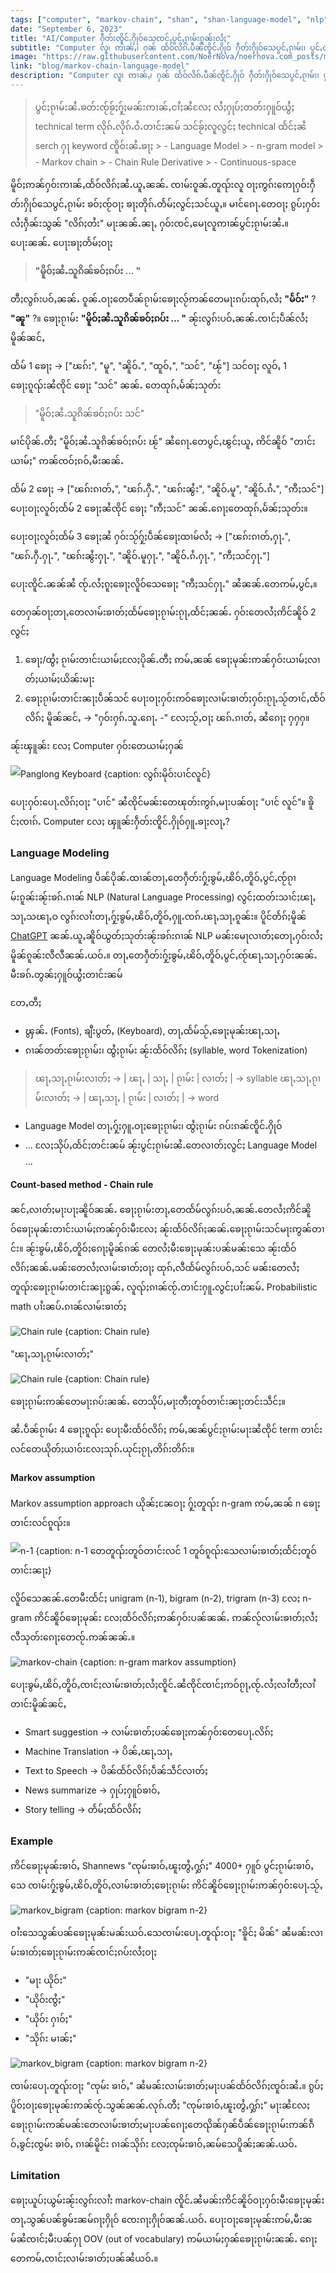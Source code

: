 ```yaml
---
tags: ["computer", "markov-chain", "shan", "shan-language-model", "nlp"]
date: "September 6, 2023"
title: "AI/Computer ႁဵတ်းၸိူင်ႉႁိုဝ်သေၸင်ႇပွင်ႇၵႂၢမ်းၵူၼ်းလႆႈ"
subtitle: "Computer လူ၊ ဢၢၼ်ႇ၊ ႁၼ် ထႅဝ်လိၵ်ႉပဵၼ်ၸိူင်ႉႁိုဝ် ႁဵတ်းႁိုဝ်သေပွင်ႇၵႂၢမ်း၊ ပွင်ႇထႅဝ်လိၵ်ႈၵူၼ်းလႆႈ"
image: "https://raw.githubusercontent.com/NoerNova/noernova.com_posts/main/blog/assets/markov-chain-language-model/Screenshot_2566-09-06_at_23.03.24.png"
link: "blog/markov-chain-language-model"
description: "Computer လူ၊ ဢၢၼ်ႇ၊ ႁၼ် ထႅဝ်လိၵ်ႉပဵၼ်ၸိူင်ႉႁိုဝ် ႁဵတ်းႁိုဝ်သေပွင်ႇၵႂၢမ်း၊ ပွင်ႇထႅဝ်လိၵ်ႈၵူၼ်းလႆႈ"
---
```


> ပွင်ႈၵႂၢမ်းၼႆႉၶတ်းၸႂ်ၶႂ်ႈႁႂ်ႈမၼ်းဢၢၼ်ႇငၢႆႈၼႆလႄႈ လႆႈႁုပ်ႈတတ်းႁူဝ်ယွႆႈ technical term လိုၵ်ႉလိုၵ်ႉဝႆႉတၢင်းၼမ် သင်ၶႂ်ႈလူလွင်ႈ technical ထႅင်ႈၼႆ serch ႁႃ keyword ၸိူဝ်းၼႆႉၶႃႈ
    > - Language Model
    > - n-gram model
    > - Markov chain
    > - Chain Rule Derivative
    > - Continuous-space

မိူဝ်ႈဢၼ်ႁဝ်းဢၢၼ်ႇထႅဝ်လိၵ်ႈၼႆႉယူႇၼၼ်ႉ ၸၢမ်းဝူၼ်ႉတူၺ်းလူ ဝႃႈဢွၵ်းဢေႃႁဝ်းႁဵတ်းႁိုဝ်သေပွင်ႇၵႂၢမ်း ၶဝ်ႈၸႂ်ဝႃႈ ၶႃႈတိုၵ်ႉတႅမ်ႈလွင်ႈသင်ယူႇ။
မၢင်ၵေႃႉတေဝႃႈ ၵွပ်ႈႁဝ်းလႆႈႁဵၼ်းသွၼ် "လိၵ်ႈတႆး" မႃးၼၼ်ႉၼႃႇ ႁဝ်းၸင်ႇမေႃလူဢၢၼ်ပွင်ႈၵႂၢမ်းၼႆႉ။
ပေႃးၼၼ်ႉ ပေႃးၶႃႈတႅမ်ႈဝႃႈ

> **"မိူဝ်ႈၼႆႉသူၵိၼ်ၶဝ်ႈၵပ်း ... "**

တီႈလွၵ်းပဝ်ႇၼၼ်ႉ ဝူၼ်ႉဝႃႈတေပဵၼ်ၵႂၢမ်းၶေႃႈလႂ်ဢၼ်တေမႃးၵပ်းထုၵ်ႇလႆႈ **"မႅဝ်း"** ? **"ၼူ"** ?။
ၶေႃႈၵႂၢမ်း **"မိူဝ်ႈၼႆႉသူၵိၼ်ၶဝ်ႈၵပ်း ... "** ၼႂ်းလွၵ်းပဝ်ႇၼၼ်ႉၸၢင်ႈပဵၼ်လႆႈမိူၼ်ၼင်ႇ

ထႅမ် 1 ၶေႃႈ -> ["ၽၵ်း", "မူ", "ၼိူဝ်ႉ", "ထူဝ်ႇ", "သင်", "ၽႂ်"]
သင်ဝႃႈ လူဝ်ႇ 1 ၶေႃႈၵူၺ်းၼႆၸိုင် ၶေႃႈ "သင်" ၼၼ်ႉ တေထုၵ်ႇမႅၼ်ႈသုတ်း

> "မိူဝ်ႈၼႆႉသူၵိၼ်ၶဝ်ႈၵပ်း သင်"

မၢင်ပိုၼ်ႉတီႈ "မိူဝ်ႈၼႆႉသူၵိၼ်ၶဝ်ႈၵပ်း ၽႂ်" ၼႆၵေႃႉတေပွင်ႇၽွင်ႈယူႇ ဢိင်ၼိူဝ် "တၢင်းယၢမ်ႈ" ဢၼ်ၸဝ်ႈၵဝ်ႇမီးၼၼ်ႉ

ထႅမ် 2 ၶေႃႈ -> ["ၽၵ်းၵၢတ်ႇ", "ၽၵ်ႉႁီႉ", "ၽၵ်းၼွႆး", "ၼိူဝ်ႉမူ", "ၼိူဝ်ႉၵႆႉ", "ဢီႈသင်"]
ပေႃးဝႃႈလူဝ်ႈထႅမ် 2 ၶေႃႈၼႆၸိုင် ၶေႃႈ "ဢီႈသင်" ၼၼ်ႉၵေႃႈတေထုၵ်ႇမႅၼ်ႈသုတ်း။

ပေႃးဝႃႈလူဝ်ႈထႅမ် 3 ၶေႃႈၼႆ ႁဝ်းသႂ်ႁႂ်ႈပဵၼ်ၶေႃႈထၢမ်လႆႈ
-> ["ၽၵ်းၵၢတ်ႇႁႃႉ", "ၽၵ်ႉႁီႉႁႃႉ", "ၽၵ်းၼွႆးႁႃႉ", "ၼိူဝ်ႉမူႁႃႉ", "ၼိူဝ်ႉၵႆႉႁႃႉ", "ဢီႈသင်ႁႃႉ"]

ပေႃးၸိူင်ႉၼၼ်ၼႆ ၸႂ်ႉလႆႈၵူႈၶေႃႈလိူဝ်သေၶေႃႈ "ဢီႈသင်ႁႃႉ" ၼႆၼၼ်ႉတေဢမ်ႇပွင်ႇ။

တေႁၼ်ဝႃႈတႃႇတေလၢမ်းၶၢတ်ႈထႅမ်ၶေႃႈၵႂၢမ်းၵႂႃႇထႅင်ႈၼၼ်ႉ ႁဝ်းတေလႆႈဢိင်ၼိူဝ် 2 လွင်ႈ

1. ၶေႃႈ/ထွႆႈ ၵႂၢမ်းတၢင်းယၢမ်ႈလႄႈပိုၼ်ႉတီႈ ဢမ်ႇၼၼ် ၶေႃႈမုၼ်းဢၼ်ႁဝ်းယၢမ်ႈလၢတ်ႈယၢမ်ႈယိၼ်းမႃး
2. ၶေႃႈၵႂၢမ်းတၢင်းၼႃႈပဵၼ်သင် ပေႃးဝႃႈႁဝ်းဢဝ်ၶေႃႈလၢမ်းၶၢတ်ႈႁဝ်းၵႂႃႇသႂ်တၢင်ႇထႅဝ်လိၵ်ႈ မိူၼ်ၼင်ႇ -> "ႁဝ်းႁၵ်ႉသူႉၵေႃႉ -" လႄႈသႂ်ႇဝႃႈ ၽၵ်ႉၵၢတ်ႇ ၼႆၵေႃႈ ႁႁႁ။

ၼႂ်းၾူၼ်း လႄႈ Computer ႁဝ်းတေယၢမ်ႈႁၼ်

![Panglong Keyboard {caption: လွၵ်းမိုဝ်းပၢင်လူင်}](/assets/markov-chain-language-model/Screenshot_2566-09-06_at_23.03.24.png)

ပေႃးႁဝ်းပေႃႉလိၵ်ႈဝႃႈ "ပၢင်" ၼႆၸိုင်မၼ်းတေၽုတ်းဢွၵ်ႇမႃးပၼ်ဝႃႈ "ပၢင် လူင်"။
ၶိူင်ႈၸၢၵ်ႉ Computer လႄႈ ၾူၼ်းႁဵတ်းၸိူင်ႉႁိုဝ်ႁူႉၶႃႈလႃႇ?

### Language Modeling

Language Modeling ပဵၼ်ပိုၼ်ႉထၢၼ်တႃႇတေႁဵတ်းႁႂ်ႈၶွမ်ႇၽိဝ်ႇတိူဝ်ႇပွင်ႇၸႂ်ၵႂၢမ်းၵူၼ်းၼႂ်းၶၵ်ႉၵၢၼ် NLP (Natural Language Processing) လွင်ႈထတ်းသၢင်ႈၽႃႇသႃႇသၽႃႇဝ လွၵ်းလၢႆးတႃႇႁႂ်ႈၶွမ်ႇၽိဝ်ႇတိူဝ်ႇႁူႉၸၵ်ႉၽႃႇသႃႇၵူၼ်း။
ပိူင်တႅၵ်ႈမိူၼ် [ChatGPT](https://www.noernova.com/blog/what-is-chatgpt) ၼၼ်ႉယူႇၼိူဝ်ယွတ်ႈသုတ်းၼႂ်းၶၵ်းၵၢၼ် NLP မၼ်းမေႃလၢတ်ႈတေႃႇႁဝ်းလႆႈမိူၼ်ၵူၼ်းလီလီၼၼ်ႉယဝ်ႉ။
တႃႇတေႁဵတ်းႁႂ်ႈၶွမ်ႇၽိဝ်ႇတိူဝ်ႇပွင်ႇၸႂ်ၽႃႇသႃႇႁဝ်းၼၼ်ႉမီးၶၵ်ႉတွၼ်ႈႁူဝ်ယွႆႈတၢင်းၼမ်

တႄႇတီႈ

- ၾွၼ်ႉ (Fonts), ၶျီးပွတ်ႇ (Keyboard), တႃႇထႅမ်သႂ်ႇၶေႃႈမုၼ်းၽႃႇသႃႇ
- ၵၢၼ်တတ်းၶေႃႈၵႂၢမ်း၊ ထွႆႈၵႂၢမ်း ၼႂ်းထႅဝ်လိၵ်ႈ (syllable, word Tokenization)

> ၽႃႇသႃႇၵႂၢမ်းလၢတ်ႈ -> | ၽႃႇ | သႃႇ | ၵႂၢမ်း | လၢတ်ႈ | -> syllable
> ၽႃႇသႃႇၵႂၢမ်းလၢတ်ႈ -> | ၽႃႇသႃႇ | ၵႂၢမ်း | လၢတ်ႈ | -> word

- Language Model တႃႇႁႂ်ႈႁူႉဝႃႈၶေႃႈၵႂၢမ်း၊ ထွႆႈၵႂၢမ်း ၵပ်းၵၼ်ၸိူင်ႉႁိုဝ်
- ... လႄႈသိုပ်ႇထႅင်ႈတင်းၼမ် ၼႂ်းပွင်ႈၵႂၢမ်းၼႆႉတေလၢတ်ႈလွင်ႈ Language Model ...

#### Count-based method - Chain rule

ၼင်ႇလၢတ်ႈမႃးပႃႈၼိူဝ်ၼၼ်ႉ ၶေႃႈၵႂၢမ်းတႃႇတေထႅမ်လွၵ်းပဝ်ႇၼၼ်ႉတေလႆႈဢိင်ၼိူဝ်ၶေႃႈမုၼ်းတၢင်းယၢမ်ႈဢၼ်ႁဝ်းမီးလႄႈ ၼႂ်းထႅဝ်လိၵ်ႈၼၼ်ႉၶေႃႈၵႂၢမ်းသင်မႃးဢွၼ်တၢင်း။
ၼႂ်းၶွမ်ႇၽိဝ်ႇတိူဝ်ႈၵေႃႈမိူၼ်ၵၼ် တေလႆႈမီးၶေႃႈမုၼ်းပၼ်မၼ်းသေ ၼႂ်းထႅဝ်လိၵ်ႈၼၼ်ႉမၼ်းတေလႆႈလၢမ်းၶၢတ်ႈဝႃႈ ထုၵ်ႇလီထႅမ်လွၵ်းပဝ်ႇသင် မၼ်းတေလႆႈတူၺ်းၶေႃႈၵႂၢမ်းတၢင်းၼႃႈၵွၼ်ႇ လူၺ်ႈၵၢၼ်ၸႂ်ႉတၢင်းႁူႉလွင်ႈပၢႆးၼမ်ႉ Probabilistic math ပၢႆးၼပ်ႉၵၢၼ်လၢမ်းၶၢတ်ႈ

![Chain rule {caption: Chain rule}](/assets/markov-chain-language-model/Screenshot_2566-09-06_at_23.43.52.png)

"ၽႃႇသႃႇၵႂၢမ်းလၢတ်ႈ"

![Chain rule {caption: Chain rule}](/assets/markov-chain-language-model/Screenshot_2566-09-07_at_00.17.00.png)

ၶေႃႈၵႂၢမ်းဢၼ်တေမႃးၵပ်းၼၼ်ႉ တေသိုပ်ႇမႃးတီႈတူဝ်တၢင်းၼႃႈတင်းသဵင်ႈ။

ၼႆႉပဵၼ်ၵႂၢမ်း 4 ၶေႃႈၵူၺ်း ပေႃးမီးထႅဝ်လိၵ်ႈ ဢမ်ႇၼၼ်ပွင်ႈၵႂၢမ်းမႃးၼႆၸိုင် term တၢင်းလင်တေယိုတ်ႈယၢဝ်းလႄႈသုၵ်ႉယုင်ႈၵႂႃႇတိၵ်းတိၵ်း။

#### Markov assumption

Markov assumption approach ယိုၼ်ႈၼႄဝႃႈ ႁႂ်ႈတူၺ်း n-gram ဢမ်ႇၼၼ် n ၶေႃႈတၢင်းလင်ၵူၺ်း။

![n-1 {caption:  n-1 တေတူၺ်းတူဝ်တၢင်းလင် 1 တူဝ်ၵူၺ်းသေလၢမ်းၶၢတ်ႈထႅင်ႈတူဝ်တၢင်းၼႃႈ}](/assets/markov-chain-language-model/Screenshot_2566-09-07_at_00.22.54.png)

လိူဝ်သေၼၼ်ႉတေမီးထႅင်ႈ unigram (n-1), bigram (n-2), trigram (n-3) လႄႈ n-gram ဢိင်ၼိူဝ်ၶေႃႈမုၼ်း လႄႈထႅဝ်လိၵ်ႈဢၼ်ႁဝ်းပၼ်ၼၼ်ႉ ဢၼ်လႂ်လၢမ်းၶၢတ်ႈလႆႈလီသုတ်းၵေႃႈတေၸႂ်ႉဢၼ်ၼၼ်ႉ။

![markov-chain {caption: n-gram markov assumption}](/assets/markov-chain-language-model/Screenshot_2566-09-07_at_00.31.53.png)

ပေႃးၶွမ်ႇၽိဝ်ႇတိူဝ်ႇၸၢင်ႈလၢမ်းၶၢတ်ႈလႆႈၸိူင်ႉၼႆၸိုင်ၸၢင်ႈဢဝ်ၵႂႃႇၸႂ်ႉလႆႈလၢႆတီႈလၢႆတၢင်းမိူၼ်ၼင်ႇ

- Smart suggestion -> လၢမ်းၶၢတ်ႈပၼ်ၶေႃႈဢၼ်ႁဝ်းတေပေႃႉလိၵ်ႈ
- Machine Translation -> ပိၼ်ႇၽႃႇသႃႇ
- Text to Speech -> ပိၼ်ထႅဝ်လိၵ်ႈပဵၼ်သဵင်လၢတ်ႈ
- News summarize -> ႁုပ်ႈႁူဝ်ၶၢဝ်ႇ
- Story telling -> တႅမ်ႈထႅဝ်လိၵ်ႈ

### Example

ဢိင်ၶေႃႈမုၼ်းၶၢဝ်ႇ Shannews "ၸုမ်းၶၢဝ်ႇၽူႈတွႆႇႁွၵ်ႈ" 4000+ ႁူဝ် ပွင်ႈၵႂၢမ်းၶၢဝ်ႇ သေ ၸၢမ်းႁႂ်ႈၶွမ်ႇၽိဝ်ႇတိူဝ်ႇလၢမ်းၶၢတ်ႈၶေႃႈၵႂၢမ်း ဢိင်ၼိူဝ်ၶေႃႈၵႂၢမ်းဢၼ်ႁဝ်းပေႃႉသႂ်ႇ

![markov_bigram {caption: markov bigram n-2}](/assets/markov-chain-language-model/Screenshot_2566-09-07_at_00.36.56.png)

ဝၢႆးသေသွၼ်ပၼ်ၶေႃႈမုၼ်းမၼ်းယဝ်ႉသေၸၢမ်းပေႃႉတူၺ်းဝႃႈ "ၶိူင်ႈ မိၼ်" ၼႆမၼ်းလၢမ်းၶၢတ်ႈၶေႃႈၵႂၢမ်းဢၼ်ၸၢင်ႈၵပ်းလႆႈဝႃႈ

- "မႃး ယိုဝ်း"
- "ယိုဝ်းၸွႆႈ"
- "ယိုဝ်း ႁၢဝ်ႈ"
- "သိုၵ်း မၢၼ်ႈ"

![markov_bigram {caption: markov bigram n-2}](/assets/markov-chain-language-model/Screenshot_2566-09-07_at_00.47.12.png)

ၸၢမ်းပေႃႉတူၺ်းဝႃႈ "ၸုမ်း ၶၢဝ်ႇ" ၼႆမၼ်းလၢမ်းၶၢတ်ႈမႃးပၼ်ထႅဝ်လိၵ်ႈၸူဝ်းၼႆႉ။
ၵွပ်ႈပိူဝ်ႈဝႃႈၶေႃႈမုၼ်းဢၼ်ၸႂ်ႉသွၼ်ၼၼ်ႉလုၵ်ႉတီႈ "ၸုမ်းၶၢဝ်ႇၽူႈတွႆႇႁွၵ်ႈ" မႃးၼႆလႄႈ ၶေႃႈၵႂၢမ်းဢၼ်မၼ်းတေလၢမ်းၶၢတ်ႈမႃးပၼ်ၵေႃႈတေၺိၼ်ႁၼ်ပဵၼ်ၶေႃႈၵႂၢမ်းဢၼ်ၵဵဝ်ႇၶွင်ႈၸွမ်း ၶၢဝ်ႇ ၵၢၼ်မိူင်း ၵၢၼ်သိုၵ်း လႄႈၸုမ်းၶၢဝ်ႇၼမ်သေပိူၼ်ႈၼၼ်ႉယဝ်ႉ

### Limitation

ၶေႃႈယူပ်ႈယွမ်းၼႂ်းလွၵ်းလၢႆး markov-chain ၸိူင်ႉၼႆမၼ်းဢိင်ၼိူဝ်ဝႃႈႁဝ်းမီးၶေႃႈမုၼ်းတႃႇသွၼ်ပၼ်ၶွမ်ႊၼမ်ၵႃႈႁိုဝ် ၸေးၵႃႈႁိုဝ်ၼၼ်ႉယဝ်ႉ ပေႃးဝႃႈၶေႃႈမုၼ်းဢမ်ႇမီးၼမ်ၼႆၸၢင်ႈမီးပၼ်ႁႃ OOV (out of vocabulary) ဢမ်ယၢမ်ႈႁၼ်ၶေႃႈၵႂၢမ်းၼၼ်ႉ ၵေႃႈတေဢမ်ႇၸၢင်ႈလၢမ်းၶၢတ်ႈပၼ်ၼႆယဝ်ႉ။
